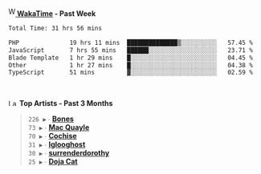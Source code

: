 <img src="https://github.com/dxnter/dxnter/assets/17434202/67b21fa4-d36d-46f9-9dec-f23d976b00ef" alt="WakaTime Logo" width="14" height="18"/><a href="https://wakatime.com/@dxnter" target="_blank"><strong> WakaTime</strong></a><strong> - Past Week</strong>

<!--START_SECTION:waka-->

```txt
Total Time: 31 hrs 56 mins

PHP              19 hrs 11 mins  ██████████████▒░░░░░░░░░░   57.45 %
JavaScript       7 hrs 55 mins   ██████░░░░░░░░░░░░░░░░░░░   23.71 %
Blade Template   1 hr 29 mins    █░░░░░░░░░░░░░░░░░░░░░░░░   04.45 %
Other            1 hr 27 mins    █░░░░░░░░░░░░░░░░░░░░░░░░   04.38 %
TypeScript       51 mins         ▓░░░░░░░░░░░░░░░░░░░░░░░░   02.59 %
```

<!--END_SECTION:waka-->

<br/>

<!--START_LASTFM_ARTISTS:{"period": "3month", "rows": 6}-->
<a href="https://last.fm" target="_blank"><img src="https://user-images.githubusercontent.com/17434202/215290617-e793598d-d7c9-428f-9975-156db1ba89cc.svg" alt="Last.fm Logo" width="18" height="13"/></a> **Top Artists - Past 3 Months**

> `226 ▶️` ∙ **[Bones](https://www.last.fm/music/Bones)**<br/>
> `73 ▶️` ∙ **[Mac Quayle](https://www.last.fm/music/Mac+Quayle)**<br/>
> `70 ▶️` ∙ **[Cochise](https://www.last.fm/music/Cochise)**<br/>
> `31 ▶️` ∙ **[Iglooghost](https://www.last.fm/music/Iglooghost)**<br/>
> `30 ▶️` ∙ **[surrenderdorothy](https://www.last.fm/music/surrenderdorothy)**<br/>
> `25 ▶️` ∙ **[Doja Cat](https://www.last.fm/music/Doja+Cat)**<br/>
<!--END_LASTFM_ARTISTS-->
